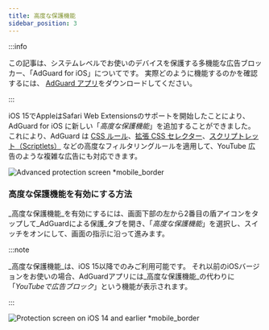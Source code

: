 ```yaml
---
title: 高度な保護機能
sidebar_position: 3
---
```


:::info

この記事は、システムレベルでお使いのデバイスを保護する多機能な広告ブロッカー、「AdGuard for iOS」についてです。 実際どのように機能するのかを確認するには、 [AdGuard アプリ](https://agrd.io/download-kb-adblock)をダウンロードしてください。

:::

iOS 15でAppleはSafari Web Extensionsのサポートを開始したことにより、AdGuard for iOS に新しい「_高度な保護機能_」を追加することができました。 これにより、AdGuard は [CSS ルール](/general/ad-filtering/create-own-filters#cosmetic-css-rules)、[拡張 CSS セレクター](/general/ad-filtering/create-own-filters#extended-css-selectors)、[スクリプトレット（Scriptlets）](/general/ad-filtering/create-own-filters#scriptlets) などの高度なフィルタリングルールを適用して、YouTube 広告のような複雑な広告にも対応できます。

![Advanced protection screen \*mobile_border](https://cdn.adtidy.org/public/Adguard/kb/iOS/features/protection_screen_15_en.jpeg)

### 高度な保護機能を有効にする方法

_高度な保護機能_を有効にするには、画面下部の左から2番目の盾アイコンをタップして_AdGuardによる保護_タブを開き、「_高度な保護機能_」を選択し、スイッチをオンにして、画面の指示に沿って進みます。

:::note

_高度な保護機能_は、iOS 15以降でのみご利用可能です。 それ以前のiOSバージョンをお使いの場合、AdGuardアプリには_高度な保護機能_の代わりに「_YouTubeで広告ブロック_」という機能が表示されます。

:::

![Protection screen on iOS 14 and earlier \*mobile_border](https://cdn.adtidy.org/public/Adguard/kb/iOS/features/protection_screen_14_en.jpeg)

